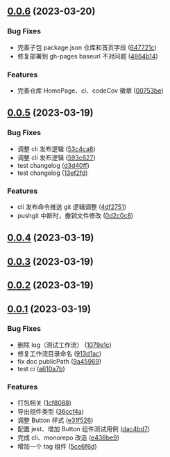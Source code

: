 ## [0.0.6](https://github.com/icy9596/tenon-ui/compare/0.0.5...0.0.6) (2023-03-20)

### Bug Fixes

- 完善子包 package.json 仓库和首页字段 ([647721c](https://github.com/icy9596/tenon-ui/commit/647721c2297dcb6d5763c076d0c183b087bb37a9))
- 修复部署到 gh-pages baseurl 不对问题 ([4864b14](https://github.com/icy9596/tenon-ui/commit/4864b140e59762e052d43baff6d616bd121a7dd5))

### Features

- 完善仓库 HomePage、ci、codeCov 徽章 ([00753be](https://github.com/icy9596/tenon-ui/commit/00753bea5e695cd080e8523deb531b038529d5b4))

## [0.0.5](https://github.com/icy9596/tenon-ui/compare/0.0.4...0.0.5) (2023-03-19)

### Bug Fixes

- 调整 cli 发布逻辑 ([53c4ca8](https://github.com/icy9596/tenon-ui/commit/53c4ca8a1f9adeb7d55d18387f1695d2cd557ffa))
- 调整 cli 发布逻辑 ([593c627](https://github.com/icy9596/tenon-ui/commit/593c62774d8b3de2049796d39ea043a8119244d5))
- test changelog ([d3d40ff](https://github.com/icy9596/tenon-ui/commit/d3d40ff9a921c13c738da071e561fdf9e8ebbcc8))
- test changelog ([13ef2fd](https://github.com/icy9596/tenon-ui/commit/13ef2fde76e40ee8bacf548327defa9059612915))

### Features

- cli 发布命令推送 git 逻辑调整 ([4df2751](https://github.com/icy9596/tenon-ui/commit/4df27514a53d81f77febfe39e81a999006832164))
- pushgit 中断时，撤销文件修改 ([0d2c0c8](https://github.com/icy9596/tenon-ui/commit/0d2c0c8bc04aa58b40ced36e04765ac0ac5840c8))

## [0.0.4](https://github.com/icy9596/tenon-ui/compare/0.0.3...0.0.4) (2023-03-19)

## [0.0.3](https://github.com/icy9596/tenon-ui/compare/0.0.2...0.0.3) (2023-03-19)

## [0.0.2](https://github.com/icy9596/tenon-ui/compare/0.0.1...0.0.2) (2023-03-19)

## [0.0.1](https://github.com/icy9596/tenon-ui/compare/e438be943285fd2448c6b8d1624cbd3e693c0c10...0.0.1) (2023-03-19)

### Bug Fixes

- 删除 log（测试工作流） ([1079e1c](https://github.com/icy9596/tenon-ui/commit/1079e1c46196135546c812a0707706e502bdaf71))
- 修复工作流目录命名 ([913d1ac](https://github.com/icy9596/tenon-ui/commit/913d1ac5a60e313f1bc14ac0996797f9c1a230ab))
- fix doc publicPath ([9a45969](https://github.com/icy9596/tenon-ui/commit/9a45969ee1c5660aba7d3fd0898f74885f0b0405))
- test ci ([a610a7b](https://github.com/icy9596/tenon-ui/commit/a610a7b26d49204cc7d2fc306d7825e0e7e23fb1))

### Features

- 打包相关 ([1cf8088](https://github.com/icy9596/tenon-ui/commit/1cf808802adcd4fe814d912c2e8d78c3f82d63c1))
- 导出组件类型 ([36ccf4a](https://github.com/icy9596/tenon-ui/commit/36ccf4a9c230be238426f4c144bb6da77f3f97f3))
- 调整 Button 样式 ([e31f526](https://github.com/icy9596/tenon-ui/commit/e31f526b3c8fd12c26cc9fc455da6b8f2c3cb67d))
- 配置 jest、增加 Button 组件测试用例 ([dac4bd7](https://github.com/icy9596/tenon-ui/commit/dac4bd756186ea84b8a04c4d216f38a576bdfd20))
- 完成 cli、monorepo 改造 ([e438be9](https://github.com/icy9596/tenon-ui/commit/e438be943285fd2448c6b8d1624cbd3e693c0c10))
- 增加一个 tag 组件 ([5ce6f6d](https://github.com/icy9596/tenon-ui/commit/5ce6f6d1d03c8c24962da2065c087db92ae923b0))
